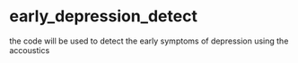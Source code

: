 # early_depression_detect
the code will be used to detect the early symptoms of depression using the accoustics
